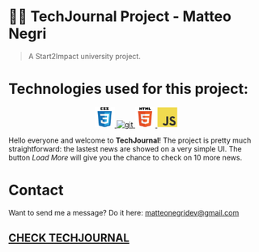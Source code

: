 # 👩‍💻 TechJournal Project - Matteo Negri

> A Start2Impact university project.

# Technologies used for this project:

<p align="center"> <a href="https://www.w3schools.com/css/" target="_blank" rel="noreferrer"> <img src="https://raw.githubusercontent.com/devicons/devicon/master/icons/css3/css3-original-wordmark.svg" alt="css3" width="40" height="40"/> </a> <a href="https://git-scm.com/" target="_blank" rel="noreferrer"> <img src="https://www.vectorlogo.zone/logos/git-scm/git-scm-icon.svg" alt="git" width="40" height="40"/> </a> <a href="https://www.w3.org/html/" target="_blank" rel="noreferrer"> <img src="https://raw.githubusercontent.com/devicons/devicon/master/icons/html5/html5-original-wordmark.svg" alt="html5" width="40" height="40"/> </a> <a href="https://developer.mozilla.org/en-US/docs/Web/JavaScript" target="_blank" rel="noreferrer"> <img src="https://raw.githubusercontent.com/devicons/devicon/master/icons/javascript/javascript-original.svg" alt="javascript" width="40" height="40"/> </a> </p>

Hello everyone and welcome to **TechJournal**!
The project is pretty much straightforward: the lastest news are showed on a very simple UI.
The button _Load More_ will give you the chance to check on 10 more news.

# Contact

Want to send me a message? Do it here:
matteonegridev@gmail.com

## [CHECK TECHJOURNAL](https://techjournal.netlify.app)
